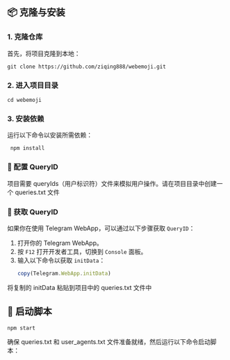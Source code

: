 ## 📦 克隆与安装
### 1. 克隆仓库
首先，将项目克隆到本地：
 ```
 git clone https://github.com/ziqing888/webemoji.git
 ```
### 2. 进入项目目录
```
cd webemoji
```
### 3. 安装依赖
运行以下命令以安装所需依赖：
```
 npm install
```
### 🔑 配置 QueryID
项目需要 queryIds（用户标识符）文件来模拟用户操作。请在项目目录中创建一个 queries.txt 文件
### 🔑 获取 QueryID

如果你在使用 Telegram WebApp，可以通过以下步骤获取 `QueryID`：

1. 打开你的 Telegram WebApp。
2. 按 `F12` 打开开发者工具，切换到 `Console` 面板。
3. 输入以下命令以获取 `initData`：
   ```javascript
   copy(Telegram.WebApp.initData)
    ```
将复制的 initData 粘贴到项目中的 queries.txt 文件中

## 🚀 启动脚本
 ```
npm start
 ```

确保 queries.txt 和 user_agents.txt 文件准备就绪，然后运行以下命令启动脚本：
